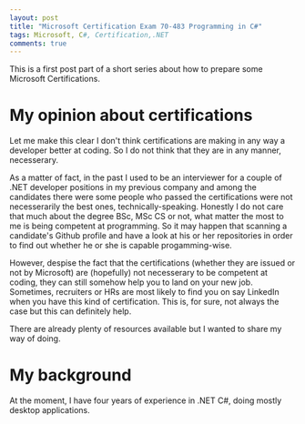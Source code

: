 ```yaml
---
layout: post
title: "Microsoft Certification Exam 70-483 Programming in C#"
tags: Microsoft, C#, Certification,.NET
comments: true
---
```

This is a first post part of a short series about how to prepare some Microsoft Certifications.


# My opinion about certifications
Let me make this  clear I don't think certifications are making in any way a developer better at coding. So I do not think that they are in any manner, necesserary. 

As a matter of fact, in the past I used to be an interviewer for a couple of .NET developer positions in my previous company and among the candidates there were some people who passed the certifications were not necesserarily the best ones, technically-speaking. Honestly I do not care that much about the degree BSc, MSc CS or not, what matter the most to me is being competent at programming. So it may happen that scanning a candidate's Github profile and have a look at his or her repositories in order to find out whether he or she is capable progamming-wise.

However, despise the fact that the certifications (whether they are issued or not by Microsoft) are (hopefully) not necesserary to be competent at coding, they can still somehow help you to land on your new job. Sometimes, recruiters or HRs are most likely to find you on say LinkedIn when you have this kind of certification. This is, for sure, not always the case but this can definitely help.

There are already plenty of resources available but I wanted to share my way of doing.

# My background
At the moment, I have four years of experience in .NET C#, doing mostly desktop applications.
